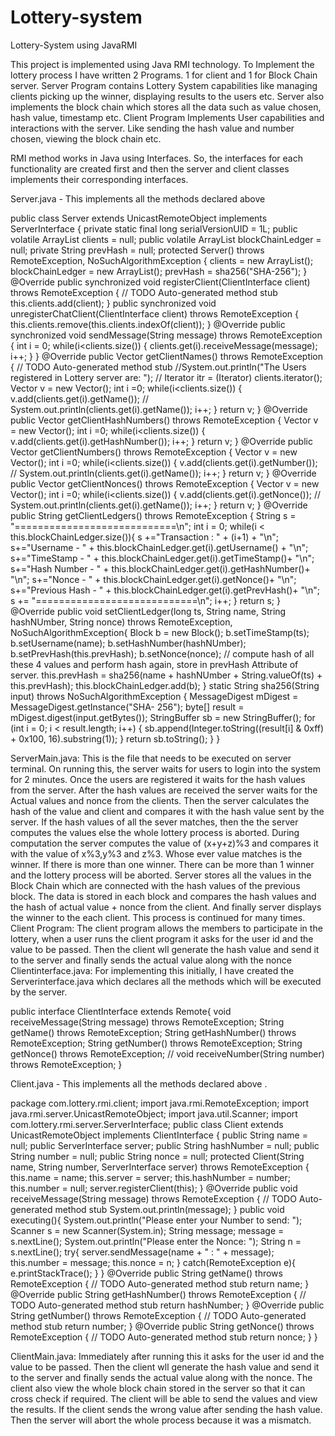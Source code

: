 # Lottery-system
Lottery-System using JavaRMI



This project is implemented using Java RMI technology. To Implement the lottery process I have
written 2 Programs. 1 for client and 1 for Block Chain server.
Server Program contains Lottery System capabilities like managing clients picking up the winner,
displaying results to the users etc. Server also implements the block chain which stores all the data such as
value chosen, hash value, timestamp etc.
Client Program Implements User capabilities and interactions with the server. Like sending the hash value
and number chosen, viewing the block chain etc.

RMI method works in Java using Interfaces. So, the interfaces for each functionality are created
first and then the server and client classes implements their corresponding interfaces.



Server.java - This implements all the methods declared above

public class Server extends UnicastRemoteObject implements
        ServerInterface {
    private static final long serialVersionUID = 1L;
    public volatile ArrayList<ClientInterface> clients = null;
    public volatile ArrayList<Block> blockChainLedger = null;
    private String prevHash = null;
    protected Server() throws RemoteException,
            NoSuchAlgorithmException {
        clients = new ArrayList<ClientInterface>();
        blockChainLedger = new ArrayList<Block>();
        prevHash = sha256("SHA-256");
    }
    @Override
    public synchronized void registerClient(ClientInterface client)
            throws RemoteException {
// TODO Auto-generated method stub
        this.clients.add(client);
    }
    public synchronized void unregisterChatClient(ClientInterface
                                                          client)
            throws RemoteException {
        this.clients.remove(this.clients.indexOf(client));
    }
    @Override
    public synchronized void sendMessage(String message) throws
            RemoteException {
        int i = 0;
        while(i<clients.size())
        {
            clients.get(i).receiveMessage(message);
            i++;
        }
    }
    @Override
    public Vector<String> getClientNames() throws RemoteException {
// TODO Auto-generated method stub
//System.out.println("The Users registered in Lottery
        server are: ");
// Iterator itr = (Iterator) clients.iterator();
        Vector<String> v = new Vector<String>();
        int i =0;
        while(i<clients.size())
        {
            v.add(clients.get(i).getName());
// System.out.println(clients.get(i).getName());
            i++;
        }
        return v;
    }
    @Override
    public Vector<String> getClientHashNumbers() throws
            RemoteException {
        Vector<String> v = new Vector<String>();
        int i =0;
        while(i<clients.size())
        {
            v.add(clients.get(i).getHashNumber());
            i++;
        }
        return v;
    }
    @Override
    public Vector<String> getClientNumbers() throws RemoteException {
        Vector<String> v = new Vector<String>();
        int i =0;
        while(i<clients.size())
        {
            v.add(clients.get(i).getNumber());
// System.out.println(clients.get(i).getName());
            i++;
        }
        return v;
    }
    @Override
    public Vector<String> getClientNonces() throws RemoteException {
        Vector<String> v = new Vector<String>();
        int i =0;
        while(i<clients.size())
        {
            v.add(clients.get(i).getNonce());
// System.out.println(clients.get(i).getName());
            i++;
        }
        return v;
    }
    @Override
    public String getClientLedgers() throws RemoteException {
        String s = "============================\n";
        int i = 0;
        while(i < this.blockChainLedger.size()){
            s +="Transaction : " + (i+1) + "\n";
            s+="Username - " +
                    this.blockChainLedger.get(i).getUsername() + "\n";
            s+="TimeStamp - " +
                    this.blockChainLedger.get(i).getTimeStamp()+ "\n";
            s+="Hash Number - " +
                    this.blockChainLedger.get(i).getHashNumber()+ "\n";
            s+="Nonce - " +
                    this.blockChainLedger.get(i).getNonce()+ "\n";
            s+="Previous Hash - " +
                    this.blockChainLedger.get(i).getPrevHash()+ "\n";
            s += "============================\n";
            i++;
        }
        return s;
    }
    @Override
    public void setClientLedger(long ts, String name, String
            hashNUmber, String nonce) throws RemoteException,
            NoSuchAlgorithmException{
        Block b = new Block();
        b.setTimeStamp(ts);
        b.setUsername(name);
        b.setHashNumber(hashNUmber);
        b.setPrevHash(this.prevHash);
        b.setNonce(nonce);
// compute hash of all these 4 values and perform hash
        again, store in prevHash Attribute of server.
                this.prevHash = sha256(name + hashNUmber +
                String.valueOf(ts) + this.prevHash);
        this.blockChainLedger.add(b);
    }
    static String sha256(String input) throws
            NoSuchAlgorithmException {
        MessageDigest mDigest = MessageDigest.getInstance("SHA-
                256");
        byte[] result = mDigest.digest(input.getBytes());
        StringBuffer sb = new StringBuffer();
        for (int i = 0; i < result.length; i++) {
            sb.append(Integer.toString((result[i] & 0xff) +
                    0x100, 16).substring(1));
        }
        return sb.toString();
    }
}


ServerMain.java:
This is the file that needs to be executed on server terminal.
On running this, the server waits for users to login into the system for 2 minutes. Once the users
are registered it waits for the hash values from the server. After the hash values are received the
server waits for the Actual values and nonce from the clients. Then the server calculates the hash
of the value and client and compares it with the hash value sent by the server. If the hash values
of all the sever matches, then the the server computes the values else the whole lottery process is
aborted.
During computation the server computes the value of (x+y+z)%3 and compares it with the value
of x%3,y%3 and z%3. Whose ever value matches is the winner. If there is more than one winner.
There can be more than 1 winner and the lottery process will be aborted.
Server stores all the values in the Block Chain which are connected with the hash values of the
previous block. The data is stored in each block and compares the hash values and the hash of
actual value + nonce from the client.
And finally server displays the winner to the each client. This process is continued for many
times.
Client Program:
The client program allows the members to participate in the lottery, when a user runs the client
program it asks for the user id and the value to be passed. Then the client wll generate the hash
value and send it to the server and finally sends the actual value along with the nonce
Clientinterface.java:
For implementing this initially, I have created the Serverinterface.java which declares all the
methods which will be executed by the server.

public interface ClientInterface extends Remote{
void receiveMessage(String message) throws RemoteException;
String getName() throws RemoteException;
String getHashNumber() throws RemoteException;
String getNumber() throws RemoteException;
String getNonce() throws RemoteException;
// void receiveNumber(String number) throws RemoteException;
}

Client.java - This implements all the methods declared above .


package com.lottery.rmi.client;
import java.rmi.RemoteException;
import java.rmi.server.UnicastRemoteObject;
import java.util.Scanner;
import com.lottery.rmi.server.ServerInterface;
public class Client extends UnicastRemoteObject implements ClientInterface {
    public String name = null;
    public ServerInterface server;
    public String hashNumber = null;
    public String number = null;
    public String nonce = null;
    protected Client(String name, String number, ServerInterface server) throws
            RemoteException {
        this.name = name;
        this.server = server;
        this.hashNumber = number;
        this.number = null;
        server.registerClient(this);
    }
    @Override
    public void receiveMessage(String message) throws RemoteException {
// TODO Auto-generated method stub
        System.out.println(message);
    }
    public void executing(){
        System.out.println("Please enter your Number to send: ");
        Scanner s = new Scanner(System.in);
        String message;
        message = s.nextLine();
        System.out.println("Please enter the Nonce: ");
        String n = s.nextLine();
        try{
            server.sendMessage(name + " : " + message);
            this.number = message;
            this.nonce = n;
        }
        catch(RemoteException e){
            e.printStackTrace();
        }
    }
    @Override
    public String getName() throws RemoteException {
// TODO Auto-generated method stub
        return name;
    }
    @Override
    public String getHashNumber() throws RemoteException {
// TODO Auto-generated method stub
        return hashNumber;
    }
    @Override
    public String getNumber() throws RemoteException {
// TODO Auto-generated method stub
        return number;
    }
    @Override
    public String getNonce() throws RemoteException {
// TODO Auto-generated method stub
        return nonce;
    }
}


ClientMain.java: Immediately after running this it asks for the user id and the value to be
passed. Then the client wll generate the hash value and send it to the server and finally sends the
actual value along with the nonce.
The client also view the whole block chain stored in the server so that it can cross check if
required.
The client will be able to send the values and view the results. If the client sends the wrong value
after sending the hash value. Then the server will abort the whole process because it was a
mismatch.



